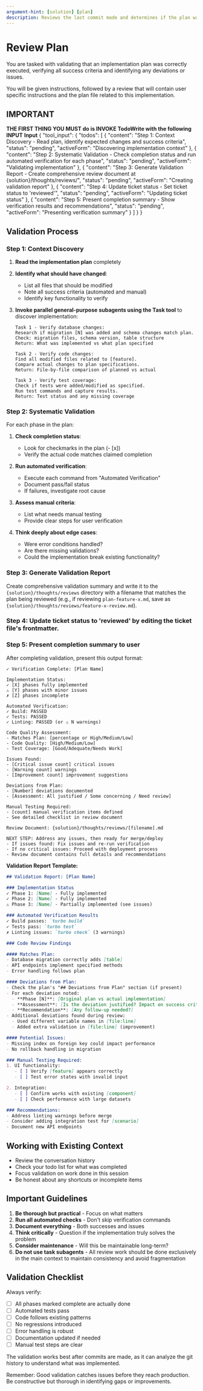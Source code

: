 ```yaml
---
argument-hint: [solution] [plan]
description: Reviews the last commit made and determines if the plan was executed completely, and documents any drift that occurred during implementation. Provide a plan file in the arguments for the review to analyze. It is strongly advised to run this command within the session of a plan execution, after running commit.
---
```


# Review Plan

You are tasked with validating that an implementation plan was correctly executed, verifying all success criteria and identifying any deviations or issues.

You will be given instructions, followed by a review that will contain user specific instructions and the plan file related to this implementation.

## IMPORTANT
**THE FIRST THING YOU MUST do is INVOKE TodoWrite with the following INPUT**
    **Input**
    {
      "tool_input": {
        "todos": [
          {
            "content": "Step 1: Context Discovery - Read plan, identify expected changes and success criteria",
            "status": "pending",
            "activeForm": "Discovering implementation context"
          },
          {
            "content": "Step 2: Systematic Validation - Check completion status and run automated verification for each phase",
            "status": "pending",
            "activeForm": "Validating implementation"
          },
          {
            "content": "Step 3: Generate Validation Report - Create comprehensive review document at {solution}/thoughts/reviews/",
            "status": "pending",
            "activeForm": "Creating validation report"
          },
          {
            "content": "Step 4: Update ticket status - Set ticket status to 'reviewed'",
            "status": "pending",
            "activeForm": "Updating ticket status"
          },
          {
            "content": "Step 5: Present completion summary - Show verification results and recommendations",
            "status": "pending",
            "activeForm": "Presenting verification summary"
          }
        ]
      }
    }

## Validation Process

### Step 1: Context Discovery

1. **Read the implementation plan** completely
2. **Identify what should have changed**:
   - List all files that should be modified
   - Note all success criteria (automated and manual)
   - Identify key functionality to verify

3. **Invoke parallel general-purpose subagents using the Task tool** to discover implementation:
   ```
   Task 1 - Verify database changes:
   Research if migration [N] was added and schema changes match plan.
   Check: migration files, schema version, table structure
   Return: What was implemented vs what plan specified

   Task 2 - Verify code changes:
   Find all modified files related to [feature].
   Compare actual changes to plan specifications.
   Return: File-by-file comparison of planned vs actual

   Task 3 - Verify test coverage:
   Check if tests were added/modified as specified.
   Run test commands and capture results.
   Return: Test status and any missing coverage
   ```

### Step 2: Systematic Validation

For each phase in the plan:

1. **Check completion status**:
   - Look for checkmarks in the plan (- [x])
   - Verify the actual code matches claimed completion

2. **Run automated verification**:
   - Execute each command from "Automated Verification"
   - Document pass/fail status
   - If failures, investigate root cause

3. **Assess manual criteria**:
   - List what needs manual testing
   - Provide clear steps for user verification

4. **Think deeply about edge cases**:
   - Were error conditions handled?
   - Are there missing validations?
   - Could the implementation break existing functionality?

### Step 3: Generate Validation Report

Create comprehensive validation summary and write it to the `{solution}/thoughts/reviews` directory with a filename that matches the plan being reviewed (e.g., if reviewing `plan-feature-x.md`, save as `{solution}/thoughts/reviews/feature-x-review.md`).

### Step 4: Update ticket status to 'reviewed' by editing the ticket file's frontmatter.

### Step 5: Present completion summary to user

After completing validation, present this output format:

```
✓ Verification Complete: [Plan Name]

Implementation Status:
✓ [X] phases fully implemented
⚠ [Y] phases with minor issues
✗ [Z] phases incomplete

Automated Verification:
✓ Build: PASSED
✓ Tests: PASSED
✓ Linting: PASSED (or ⚠ N warnings)

Code Quality Assessment:
- Matches Plan: [percentage or High/Medium/Low]
- Code Quality: [High/Medium/Low]
- Test Coverage: [Good/Adequate/Needs Work]

Issues Found:
- [Critical issue count] critical issues
- [Warning count] warnings
- [Improvement count] improvement suggestions

Deviations from Plan:
- [Number] deviations documented
- [Assessment: All justified / Some concerning / Need review]

Manual Testing Required:
- [count] manual verification items defined
- See detailed checklist in review document

Review Document: {solution}/thoughts/reviews/[filename].md

NEXT STEP: Address any issues, then ready for merge/deploy
- If issues found: Fix issues and re-run verification
- If no critical issues: Proceed with deployment process
- Review document contains full details and recommendations
```

**Validation Report Template:**

```markdown
## Validation Report: [Plan Name]

### Implementation Status
✓ Phase 1: [Name] - Fully implemented
✓ Phase 2: [Name] - Fully implemented
⚠️ Phase 3: [Name] - Partially implemented (see issues)

### Automated Verification Results
✓ Build passes: `turbo build`
✓ Tests pass: `turbo test`
✗ Linting issues: `turbo check` (3 warnings)

### Code Review Findings

#### Matches Plan:
- Database migration correctly adds [table]
- API endpoints implement specified methods
- Error handling follows plan

#### Deviations from Plan:
- Check the plan's "## Deviations from Plan" section (if present)
- For each deviation noted:
  - **Phase [N]**: [Original plan vs actual implementation]
  - **Assessment**: [Is the deviation justified? Impact on success criteria?]
  - **Recommendation**: [Any follow-up needed?]
- Additional deviations found during review:
  - Used different variable names in [file:line]
  - Added extra validation in [file:line] (improvement)

#### Potential Issues:
- Missing index on foreign key could impact performance
- No rollback handling in migration

### Manual Testing Required:
1. UI functionality:
   - [ ] Verify [feature] appears correctly
   - [ ] Test error states with invalid input

2. Integration:
   - [ ] Confirm works with existing [component]
   - [ ] Check performance with large datasets

### Recommendations:
- Address linting warnings before merge
- Consider adding integration test for [scenario]
- Document new API endpoints
```

## Working with Existing Context

- Review the conversation history
- Check your todo list for what was completed
- Focus validation on work done in this session
- Be honest about any shortcuts or incomplete items

## Important Guidelines

1. **Be thorough but practical** - Focus on what matters
2. **Run all automated checks** - Don't skip verification commands
3. **Document everything** - Both successes and issues
4. **Think critically** - Question if the implementation truly solves the problem
5. **Consider maintenance** - Will this be maintainable long-term?
6. **Do not use task subagents** - All review work should be done exclusively in the main context to maintain consistency and avoid fragmentation

## Validation Checklist

Always verify:
- [ ] All phases marked complete are actually done
- [ ] Automated tests pass
- [ ] Code follows existing patterns
- [ ] No regressions introduced
- [ ] Error handling is robust
- [ ] Documentation updated if needed
- [ ] Manual test steps are clear

The validation works best after commits are made, as it can analyze the git history to understand what was implemented.

Remember: Good validation catches issues before they reach production. Be constructive but thorough in identifying gaps or improvements.